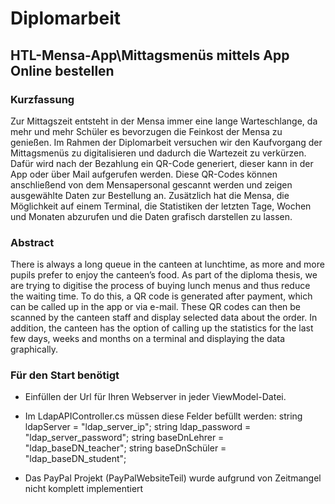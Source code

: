 # Diplomarbeit 
## HTL-Mensa-App\Mittagsmenüs mittels App Online bestellen

### Kurzfassung
Zur Mittagszeit entsteht in der Mensa immer eine lange Warteschlange, da mehr und mehr Schüler es bevorzugen die Feinkost der Mensa zu genießen. Im Rahmen der Diplomarbeit versuchen wir den Kaufvorgang der Mittagsmenüs zu digitalisieren und dadurch die Wartezeit zu verkürzen. Dafür wird nach der Bezahlung ein QR-Code generiert, dieser kann in der App oder über Mail aufgerufen werden. Diese QR-Codes können anschließend von dem Mensapersonal gescannt werden und zeigen ausgewählte Daten zur Bestellung an. Zusätzlich hat die Mensa, die Möglichkeit auf einem Terminal, die Statistiken der letzten Tage, Wochen und Monaten abzurufen und die Daten grafisch darstellen zu lassen.

### Abstract
There is always a long queue in the canteen at lunchtime, as more and more pupils prefer to enjoy the canteen’s food. As part of the diploma thesis, we are trying to digitise the process of buying lunch menus and thus reduce the waiting time. To do this, a QR code is generated after payment, which can be called up in the app or via e-mail. These QR codes can then be scanned by the canteen staff and display selected data about the order. In addition, the canteen has the option of calling up the statistics for the last few days, weeks and months on a terminal and displaying the data graphically.

### Für den Start benötigt
* Einfüllen der Url für Ihren Webserver in jeder ViewModel-Datei.

* Im LdapAPIController.cs müssen diese Felder befüllt werden:
    string ldapServer = "ldap_server_ip";
    string ldap_password = "ldap_server_password";
    string baseDnLehrer = "ldap_baseDN_teacher";
    string baseDnSchüler = "ldap_baseDN_student";
* Das PayPal Projekt (PayPalWebsiteTeil) wurde aufgrund von Zeitmangel nicht komplett implementiert
